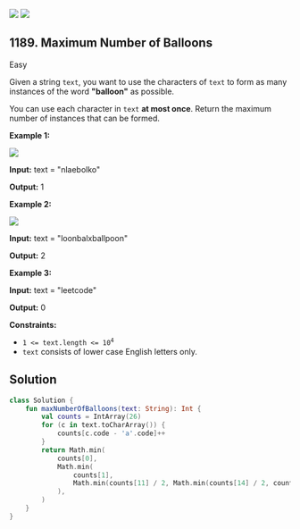 [![](https://img.shields.io/github/stars/javadev/LeetCode-in-Kotlin?label=Stars&style=flat-square)](https://github.com/javadev/LeetCode-in-Kotlin)
[![](https://img.shields.io/github/forks/javadev/LeetCode-in-Kotlin?label=Fork%20me%20on%20GitHub%20&style=flat-square)](https://github.com/javadev/LeetCode-in-Kotlin/fork)

## 1189\. Maximum Number of Balloons

Easy

Given a string `text`, you want to use the characters of `text` to form as many instances of the word **"balloon"** as possible.

You can use each character in `text` **at most once**. Return the maximum number of instances that can be formed.

**Example 1:**

**![](https://assets.leetcode.com/uploads/2019/09/05/1536_ex1_upd.JPG)**

**Input:** text = "nlaebolko"

**Output:** 1

**Example 2:**

**![](https://assets.leetcode.com/uploads/2019/09/05/1536_ex2_upd.JPG)**

**Input:** text = "loonbalxballpoon"

**Output:** 2

**Example 3:**

**Input:** text = "leetcode"

**Output:** 0

**Constraints:**

*   <code>1 <= text.length <= 10<sup>4</sup></code>
*   `text` consists of lower case English letters only.

## Solution

```kotlin
class Solution {
    fun maxNumberOfBalloons(text: String): Int {
        val counts = IntArray(26)
        for (c in text.toCharArray()) {
            counts[c.code - 'a'.code]++
        }
        return Math.min(
            counts[0],
            Math.min(
                counts[1],
                Math.min(counts[11] / 2, Math.min(counts[14] / 2, counts[13])),
            ),
        )
    }
}
```